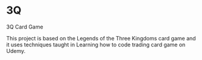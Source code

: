 # 3Q
3Q Card Game

This project is based on the Legends of the Three Kingdoms card game and it uses techniques taught in Learning how to code trading card game on Udemy.
